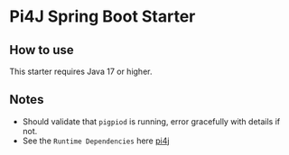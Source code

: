 # Pi4J Spring Boot Starter

## How to use

This starter requires Java 17 or higher.

## Notes
 - Should validate that `pigpiod` is running, error gracefully with details if not.
 - See the `Runtime Dependencies` here [pi4j](https://github.com/Pi4J/pi4j-example-minimal)
